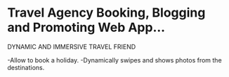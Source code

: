 # Travel Agency Booking, Blogging and Promoting Web App...


DYNAMIC AND IMMERSIVE TRAVEL FRIEND

-Allow to book a holiday.
-Dynamically swipes and shows photos from the destinations.
 
